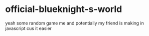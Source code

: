 # official-blueknight-s-world
yeah some random game me and potentially my friend is making  in javascript cus it easier
